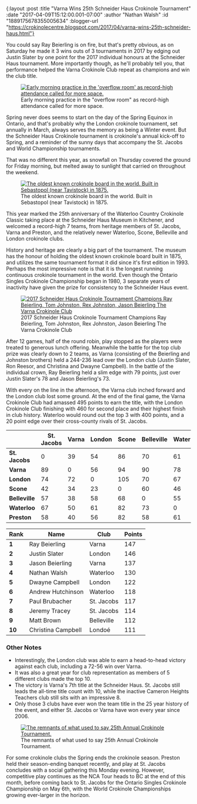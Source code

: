 {:layout :post
 :title "Varna Wins 25th Schneider Haus Crokinole Tournament"
 :date "2017-04-09T15:12:00.001-07:00"
 :author "Nathan Walsh"
 :id "1889175678355005634"
 :blogger-url "https://crokinolecentre.blogspot.com/2017/04/varna-wins-25th-schneider-haus.html"}

You could say Ray Beierling is on fire, but that's pretty obvious, as on Saturday he made it 3 wins outs of 3 tournaments in 2017 by edging out Justin Slater by one point for the 2017 individual honours at the Schneider Haus tournament. More importantly though, as he'll probably tell you, that performance helped the Varna Crokinole Club repeat as champions and win the club title.

<figure>
	<a href="/images/2017-04-09-varna-wins-25th-schneider-haus/IMG\_5136.jpg"><img src="/images/2017-04-09-varna-wins-25th-schneider-haus/IMG\_5136.jpg" alt="Early morning practice in the 'overflow room' as record-high attendance called for more space." /></a>
	<figcaption>Early morning practice in the "overflow room" as record-high attendance called for more space.</figcaption>
</figure>

Spring never does seems to start on the day of the Spring Equinox in Ontario, and that's probably why the London crokinole tournament, set annually in March, always serves the memory as being a Winter event. But the Schneider Haus Crokinole tournament is crokinole's annual kick-off to Spring, and a reminder of the sunny days that accompany the St. Jacobs and World Championship tournaments.

That was no different this year, as snowfall on Thursday covered the ground for Friday morning, but melted away to sunlight that carried on throughout the weekend.

<figure>
	<a href="/images/2017-04-09-varna-wins-25th-schneider-haus/IMG\_5137.jpg"><img src="/images/2017-04-09-varna-wins-25th-schneider-haus/IMG\_5137.jpg" alt="The oldest known crokinole board in the world. Built in Sebastopol (near Tavistock) in 1875." /></a>
	<figcaption>The oldest known crokinole board in the world. Built in Sebastopol (near Tavistock) in 1875.</figcaption>
</figure>

This year marked the 25th anniversary of the Waterloo Country Crokinole Classic taking place at the Schneider Haus Museum in Kitchener, and welcomed a record-high 7 teams, from heritage members of St. Jacobs, Varna and Preston, and the relatively newer Waterloo, Scone, Belleville and London crokinole clubs.

History and heritage are clearly a big part of the tournament. The museum has the honour of holding the oldest known crokinole board built in 1875, and utilizes the same tournament format it did since it's first edition in 1993. Perhaps the most impressive note is that it is the longest running continuous crokinole tournament in the world. Even though the Ontario Singles Crokinole Championship began in 1980, 3 separate years of inactivity have given the prize for consistency to the Schneider Haus event.

<figure>
	<a href="/images/2017-04-09-varna-wins-25th-schneider-haus/IMG\_5146.jpg"><img src="/images/2017-04-09-varna-wins-25th-schneider-haus/IMG\_5146.jpg" alt="2017 Schneider Haus Crokinole Tournament Champions Ray Beierling, Tom Johnston, Rex Johnston, Jason Beierling The Varna Crokinole Club" /></a>
	<figcaption>2017 Schneider Haus Crokinole Tournament Champions Ray Beierling, Tom Johnston, Rex Johnston, Jason Beierling The Varna Crokinole Club</figcaption>
</figure>

After 12 games, half of the round robin, play stopped as the players were treated to generous lunch offering. Meanwhile the battle for the top club prize was clearly down to 2 teams, as Varna (consisting of the Beierling and Johnston brothers) held a 244-236 lead over the London club (Justin Slater, Ron Reesor, and Christina and Dwayne Campbell). In the battle of the individual crown, Ray Beierling held a slim edge with 79 points, just over Justin Slater's 78 and Jason Beierling's 73.

With every on the line in the afternoon, the Varna club inched forward and the London club lost some ground. At the end of the final game, the Varna Crokinole Club had amassed 495 points to earn the title, with the London Crokinole Club finishing with 460 for second place and their highest finish in club history. Waterloo would round out the top 3 with 400 points, and a 20 point edge over their cross-county rivals of St. Jacobs.

<div class="table-wrapper">
<table>
	<thead>
		<tr>
			<th></th>
			<th>St. Jacobs</th>
			<th>Varna</th>
			<th>London</th>
			<th>Scone</th>
			<th>Belleville</th>
			<th>Waterloo</th>
			<th>Preston</th>
			<th>Total</th>
			<th>Rank</th>
		</tr>
	</thead>
	<tbody>
		<tr>
			<td><strong>St. Jacobs</strong></td>
			<td>0</td>
			<td>39</td>
			<td>54</td>
			<td>86</td>
			<td>70</td>
			<td>61</td>
			<td>70</td>
			<td><strong>380</strong></td>
			<td><strong>4</strong></td>
		</tr>
		<tr>
			<td><strong>Varna</strong></td>
			<td>89</td>
			<td>0</td>
			<td>56</td>
			<td>94</td>
			<td>90</td>
			<td>78</td>
			<td>88</td>
			<td><strong>495</strong></td>
			<td><strong>1</strong></td>
		</tr>
		<tr>
			<td><strong>London</strong></td>
			<td>74</td>
			<td>72</td>
			<td>0</td>
			<td>105</td>
			<td>70</td>
			<td>67</td>
			<td>72</td>
			<td><strong>460</strong></td>
			<td><strong>2</strong></td>
		</tr>
		<tr>
			<td><strong>Scone</strong></td>
			<td>42</td>
			<td>34</td>
			<td>23</td>
			<td>0</td>
			<td>60</td>
			<td>46</td>
			<td>46</td>
			<td><strong>251</strong></td>
			<td><strong>7</strong></td>
		</tr>
		<tr>
			<td><strong>Belleville</strong></td>
			<td>57</td>
			<td>38</td>
			<td>58</td>
			<td>68</td>
			<td>0</td>
			<td>55</td>
			<td>70</td>
			<td><strong>346</strong></td>
			<td><strong>6</strong></td>
		</tr>
		<tr>
			<td><strong>Waterloo</strong></td>
			<td>67</td>
			<td>50</td>
			<td>61</td>
			<td>82</td>
			<td>73</td>
			<td>0</td>
			<td>67</td>
			<td><strong>400</strong></td>
			<td><strong>3</strong></td>
		</tr>
		<tr>
			<td><strong>Preston</strong></td>
			<td>58</td>
			<td>40</td>
			<td>56</td>
			<td>82</td>
			<td>58</td>
			<td>61</td>
			<td>0</td>
			<td><strong>355</strong></td>
			<td><strong>5</strong></td>
		</tr>
	</tbody>
</table>
</div>

<div class="table-wrapper">
<table>
	<thead>
		<tr>
			<th>Rank</th>
			<th>Name</th>
			<th>Club</th>
			<th>Points</th>
		</tr>
	</thead>
	<tbody>
		<tr>
			<td><strong>1</strong></td>
			<td>Ray Beierling</td>
			<td>Varna</td>
			<td>147</td>
		</tr>
		<tr>
			<td><strong>2</strong></td>
			<td>Justin Slater</td>
			<td>London</td>
			<td>146</td>
		</tr>
		<tr>
			<td><strong>3</strong></td>
			<td>Jason Beierling</td>
			<td>Varna</td>
			<td>137</td>
		</tr>
		<tr>
			<td><strong>4</strong></td>
			<td>Nathan Walsh</td>
			<td>Waterloo</td>
			<td>130</td>
		</tr>
		<tr>
			<td><strong>5</strong></td>
			<td>Dwayne Campbell</td>
			<td>London</td>
			<td>122</td>
		</tr>
		<tr>
			<td><strong>6</strong></td>
			<td>Andrew Hutchinson</td>
			<td>Waterloo</td>
			<td>118</td>
		</tr>
		<tr>
			<td><strong>7</strong></td>
			<td>Paul Brubacher</td>
			<td>St. Jacobs</td>
			<td>117</td>
		</tr>
		<tr>
			<td><strong>8</strong></td>
			<td>Jeremy Tracey</td>
			<td>St. Jacobs</td>
			<td>114</td>
		</tr>
		<tr>
			<td><strong>9</strong></td>
			<td>Matt Brown</td>
			<td>Belleville</td>
			<td>112</td>
		</tr>
		<tr>
			<td><strong>10</strong></td>
			<td>Christina Campbell</td>
			<td>Londoé</td>
			<td>111</td>
		</tr>
	</tbody>
</table>
</div>

### Other Notes

- Interestingly, the London club was able to earn a head-to-head victory against each club, including a 72-56 win over Varna. 
- It was also a great year for club representation as members of 5 different clubs made the top 10.
- The victory is Varna's 7th title at the Schneider Haus. St. Jacobs still leads the all-time title count with 10, while the inactive Cameron Heights Teachers club still sits with an impressive 8.
- Only those 3 clubs have ever won the team title in the 25 year history of the event, and either St. Jacobs or Varna have won every year since 2006.

<figure>
	<a href="/images/2017-04-09-varna-wins-25th-schneider-haus/IMG\_5139.jpg"><img src="/images/2017-04-09-varna-wins-25th-schneider-haus/IMG\_5139.jpg" alt="The remnants of what used to say 25th Annual Crokinole Tournament." /></a>
	<figcaption>The remnants of what used to say 25th Annual Crokinole Tournament.</figcaption>
</figure>

For some crokinole clubs the Spring ends the crokinole season. Preston held their season-ending banquet recently, and play at St. Jacobs concludes with a social gathering this Monday evening. However, competitive play continues as the NCA Tour heads to BC at the end of this month, before coming back to St. Jacobs for the Ontario Singles Crokinole Championship on May 6th, with the World Crokinole Championships growing ever-larger in the horizon.
